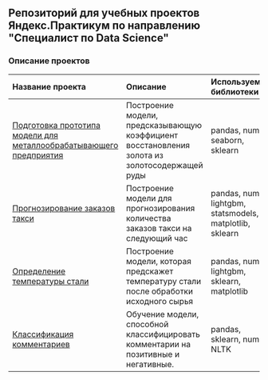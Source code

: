 ## Репозиторий для учебных проектов Яндекс.Практикум по направлению "Специалист по Data Science"

### Описание проектов

| Название проекта | Описание | Используемые библиотеки | Папка |
| :-------------------- | :--------------------- |:--------------------------- |:---------------------------|
| [Подготовка прототипа модели для металлообрабатывающего предприятия](https://github.com/aleksandrlashmanov/YP-train-projects/tree/main/YP-taxi-project) | Построение модели, предсказывающую коэффициент восстановления золота из золотосодержащей руды | pandas, numpy, seaborn, sklearn | YP-taxi-project |
| [Прогнозирование заказов такси](https://github.com/aleksandrlashmanov/YP-train-projects/tree/main/YP-gold_ore-project) | Построение модели для прогнозирования количества заказов такси на следующий час | pandas, numpy, lightgbm, statsmodels, matplotlib, sklearn | YP-gold_ore-project |
| [Определение температуры стали](https://github.com/aleksandrlashmanov/YP-train-projects/tree/main/YP-steel-project) | Построение модели, которая предскажет температуру стали после обработки исходного сырья | pandas, numpy, lightgbm, sklearn, matplotlib | YP-steel-project |
| [Классификация комментариев](https://github.com/aleksandrlashmanov/YP-train-projects/tree/main/YP-comment-project) | Обучение модели, способной классифицировать комментарии на позитивные и негативные. | pandas, sklearn, numpy, NLTK | YP-comment-project |
